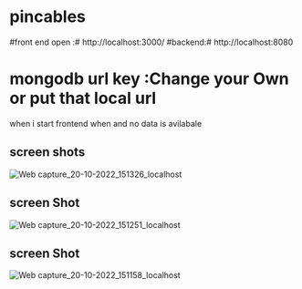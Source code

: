 # pincables
#front end open :# http://localhost:3000/
#backend:# http://localhost:8080
# mongodb url key :Change your Own or put that local url

when i start frontend when and no data is avilabale 
## screen shots
![Web capture_20-10-2022_151326_localhost](https://user-images.githubusercontent.com/98046486/196917982-47e15776-c481-4e1b-8b29-cea207a530d3.jpeg)

## screen Shot

![Web capture_20-10-2022_151251_localhost](https://user-images.githubusercontent.com/98046486/196920799-fbeb4c5c-76f6-4ab9-a4c4-67e6d98949b2.jpeg)
 ## screen Shot
![Web capture_20-10-2022_151158_localhost](https://user-images.githubusercontent.com/98046486/196921198-afe26e70-c18b-4f22-ba9a-17436e03bee9.jpeg)
